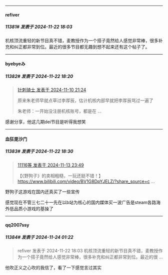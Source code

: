 ﻿
*****

####  refiver  
##### 11381#       发表于 2024-11-22 18:03

机核顶流重轻的新节目真不错，麦教授作为一个搭子竟然给人感觉非常棒，很多补充和纠正都非常到位。最近的很多节目都无趣到想不起来还有这个帖子了。

*****

####  byebyeみ  
##### 11382#       发表于 2024-11-22 18:20

<blockquote><a href="httphttps://bbs.saraba1st.com/2b/forum.php?mod=redirect&amp;goto=findpost&amp;pid=66666151&amp;ptid=1556697" target="_blank">针刺骑士 发表于 2024-11-10 21:24</a>

原来朱老师早就点草过李厚辰，估计机核内部早就把李厚辰骂过一遍了

朱老师：一开始没注册机核账号，都是在 ...</blockquote>
感谢分享，他这几期dei节目是听得我想笑

*****

####  血狂毘沙门  
##### 11383#       发表于 2024-11-22 18:30

<blockquote><a href="httphttps://bbs.saraba1st.com/2b/forum.php?mod=redirect&amp;goto=findpost&amp;pid=66691481&amp;ptid=1556697" target="_blank">11116等 发表于 2024-11-13 23:49</a>

【《野狗子》的卖相粗糙，一玩还挺不错！】 https://www.bilibili.com/video/BV1G8DpYJELZ/?share_source=c ...</blockquote>
野狗子这游戏在国内还真买了一些宣传

感觉现在不管三七二十一先在以b站为核心的国内媒体买一波广告是steam各路海外低品质小游戏的基操了


*****

####  qq2007ssy  
##### 11384#       发表于 2024-11-24 01:22

<blockquote>refiver 发表于 2024-11-22 18:03
机核顶流重轻的新节目真不错，麦教授作为一个搭子竟然给人感觉非常棒，很多补充和纠正都非常到位。最近的很 ...</blockquote>
他吹正义之心吹的我信了，看了一下感觉言过其实

